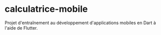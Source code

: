# calculatrice-mobile
Projet d'entraînement au développement d'applications mobiles en Dart à l'aide de Flutter.
